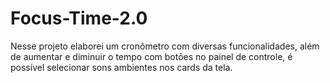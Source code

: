 # Focus-Time-2.0
Nesse projeto elaborei um cronômetro com diversas funcionalidades, além de aumentar e diminuir o tempo com botões no painel de controle, é possível selecionar sons ambientes nos cards da tela.
